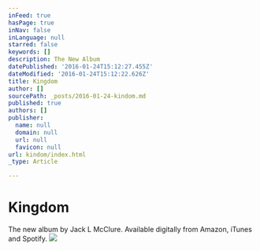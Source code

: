 ```yaml
---
inFeed: true
hasPage: true
inNav: false
inLanguage: null
starred: false
keywords: []
description: The New Album
datePublished: '2016-01-24T15:12:27.455Z'
dateModified: '2016-01-24T15:12:22.626Z'
title: Kingdom
author: []
sourcePath: _posts/2016-01-24-kindom.md
published: true
authors: []
publisher:
  name: null
  domain: null
  url: null
  favicon: null
url: kindom/index.html
_type: Article

---
```

# Kingdom

The new album by Jack L McClure. Available digitally from Amazon, iTunes and Spotify.
![](https://the-grid-user-content.s3-us-west-2.amazonaws.com/049b3be8-503a-4f24-84a7-c45784e0f296.jpg)